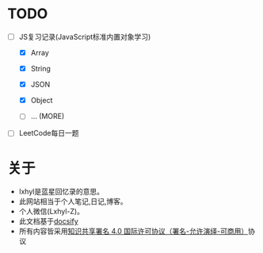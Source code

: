 
# TODO

- [ ] JS复习记录(JavaScript标准内置对象学习)
  - [x] Array
  - [x] String
  - [x] JSON 
  - [x] Object
  - [ ] ...  (MORE)



- [ ] LeetCode每日一题


# 关于
  * lxhyl是蓝星回忆录的意思。
  * 此网站相当于个人笔记,日记,博客。
  * 个人微信(Lxhyl-Z)。
  * 此文档基于[docsify](https://github.com/docsifyjs/docsify/)
  * 所有内容皆采用[知识共享署名 4.0 国际许可协议（署名-允许演绎-可商用）](http://creativecommons.org/licenses/by/4.0/)协议

